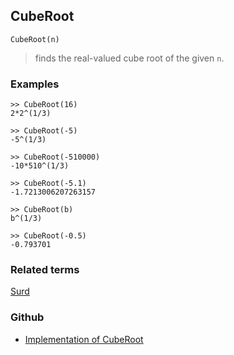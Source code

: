 ## CubeRoot

```
CubeRoot(n)
```

> finds the real-valued cube root of the given `n`.

### Examples

```
>> CubeRoot(16)
2*2^(1/3)

>> CubeRoot(-5)
-5^(1/3)

>> CubeRoot(-510000)
-10*510^(1/3)
 
>> CubeRoot(-5.1)
-1.7213006207263157

>> CubeRoot(b)
b^(1/3)   

>> CubeRoot(-0.5)
-0.793701
```

### Related terms
[Surd](Surd.md)

### Github

* [Implementation of CubeRoot](https://github.com/axkr/symja_android_library/blob/master/symja_android_library/matheclipse-core/src/main/java/org/matheclipse/core/builtin/Arithmetic.java#L1311) 
